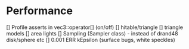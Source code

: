 # Performance

[] Profile asserts in vec3::operator[] (on/off)
[] hitable/triangle
[] triangle models
[] area lights
[] Sampling (Sampler class) - instead of drand48 disk/sphere etc
[] 0.001 ERR kEpsilon (surface bugs, white speckles)
